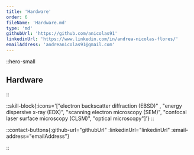 ```yaml
---
title: 'Hardware'
order: 6
fileName: 'Hardware.md'
type: 'md'
githubUrl: 'https://github.com/anicolas91'
linkedinUrl: 'https://www.linkedin.com/in/andrea-nicolas-flores/'
emailAddress: 'andreanicolas91@gmail.com'
---
```


::hero-small

## Hardware

::

::skill-block{:icons='["electron backscatter diffraction (EBSD)" , "energy dispersive x-ray (EDX)", "scanning electron microscopy (SEM)", "confocal laser surface microscopy (CLSM)", "optical microscopy"]'}
::

::contact-buttons{:github-url="githubUrl" :linkedinUrl="linkedinUrl" :email-address="emailAddress"}

::

